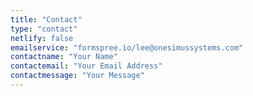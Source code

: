 ```yaml
---
title: "Contact"
type: "contact"
netlify: false
emailservice: "formspree.io/lee@onesimussystems.com"
contactname: "Your Name"
contactemail: "Your Email Address"
contactmessage: "Your Message"
---
```

